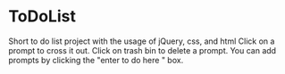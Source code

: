 # ToDoList
Short to do list project with the usage of jQuery, css, and html
Click on a prompt to cross it out.
Click on trash bin to delete a prompt.
You can add prompts by clicking the "enter to do here " box.

